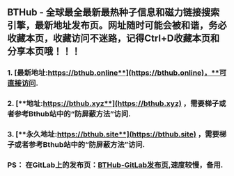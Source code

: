## **BTHub - 全球最全最新最热种子信息和磁力链接搜索引擎，最新地址发布页。网址随时可能会被和谐，务必收藏本页，收藏访问不迷路，记得Ctrl+D收藏本页和分享本页哦！！！**
### 1. [**最新地址:https://bthub.online**](https://bthub.online)，**可直接访问.**
### 2. [**地址:https://bthub.xyz**](https://bthub.xyz) **，需要梯子或者参考Bthub站中的“防屏蔽方法”访问.**
### 3. [**永久地址:https://bthub.site**](https://bthub.site) ，**需要梯子或者参考Bthub站中的“防屏蔽方法”访问.**

### PS： 在GitLab上的发布页：[**BTHub-GitLab发布页,**](https://gitlab.com/fwonggh/Bthub/-/blob/master/README.md)**速度较慢，备用.**
     


